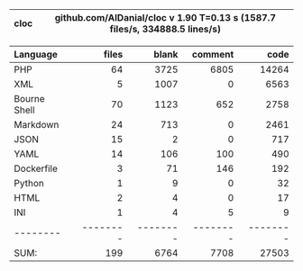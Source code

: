 
cloc|github.com/AlDanial/cloc v 1.90  T=0.13 s (1587.7 files/s, 334888.5 lines/s)
--- | ---

Language|files|blank|comment|code
:-------|-------:|-------:|-------:|-------:
PHP|64|3725|6805|14264
XML|5|1007|0|6563
Bourne Shell|70|1123|652|2758
Markdown|24|713|0|2461
JSON|15|2|0|717
YAML|14|106|100|490
Dockerfile|3|71|146|192
Python|1|9|0|32
HTML|2|4|0|17
INI|1|4|5|9
--------|--------|--------|--------|--------
SUM:|199|6764|7708|27503
